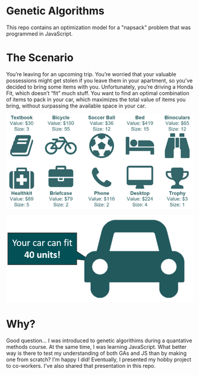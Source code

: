 # Genetic Algorithms
This repo contains an optimization model for a "napsack" problem that was programmed in JavaScript.

# The Scenario
You’re leaving for an upcoming trip. You’re worried that your valuable possessions might get stolen if you leave them in your apartment, so you’ve decided to bring some items with you. Unfortunately, you’re driving a Honda Fit, which doesn’t “fit” much stuff. You want to find an optimal combination of items to pack in your car, which maximizes the total value of items you bring, without surpassing the available space in your car. 

![alt text](https://github.com/amcgrego7/GeneticAlgorithmKnapsack/blob/master/GA_Items.png)

![alt text](https://github.com/amcgrego7/GeneticAlgorithmKnapsack/blob/master/GA_UpperLimit.png)
# Why?
Good question... I was introduced to genetic algorithims during a quantative methods course. At the same time, I was learning JavaScript. What better way is there to test my understanding of both GAs and JS than by making one from scratch? I'm happy I did! Eventually, I presented my hobby project to co-workers. I've also shared that presentation in this repo.

